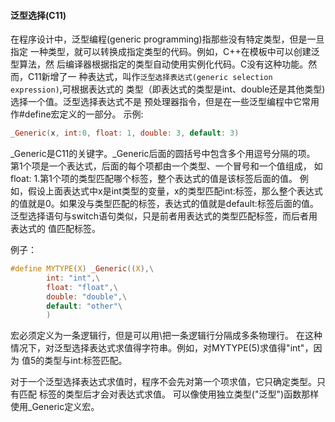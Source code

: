 #### 泛型选择(C11)
在程序设计中，泛型编程(generic programming)指那些没有特定类型，但是一旦指定
一种类型，就可以转换成指定类型的代码。例如，C++在模板中可以创建泛型算法，然
后编译器根据指定的类型自动使用实例化代码。C没有这种功能。然而，C11新增了一
种表达式，叫作`泛型选择表达式(generic selection expression)`,可根据表达式的
类型（即表达式的类型是int、double还是其他类型)选择一个值。泛型选择表达式不是
预处理器指令，但是在一些泛型编程中它常用作#define宏定义的一部分。
示例:
```c
_Generic(x, int:0, float: 1, double: 3, default: 3)
```
_Generic是C11的关键字。_Generic后面的圆括号中包含多个用逗号分隔的项。
第1个项是一个表达式，后面的每个项都由一个类型、一个冒号和一个值组成，
如float: 1.第1个项的类型匹配哪个标签，整个表达式的值是该标签后面的值。
例如，假设上面表达式中x是int类型的变量，x的类型匹配int:标签，那么整个表达式
的值就是0。如果没与类型匹配的标签，表达式的值就是default:标签后面的值。
泛型选择语句与switch语句类似，只是前者用表达式的类型匹配标签，而后者用表达式的
值匹配标签。

例子：
```c
#define MYTYPE(X) _Generic((X),\
		int: "int",\
		float: "float",\
		double: "double",\
		default: "other"\
		)
```
宏必须定义为一条逻辑行，但是可以用\把一条逻辑行分隔成多条物理行。
在这种情况下，对泛型选择表达式求值得字符串。例如，对MYTYPE(5)求值得"int"，因为
值5的类型与int:标签匹配。

对于一个泛型选择表达式求值时，程序不会先对第一个项求值，它只确定类型。只有匹配
标签的类型后才会对表达式求值。
可以像使用独立类型("泛型")函数那样使用_Generic定义宏。

